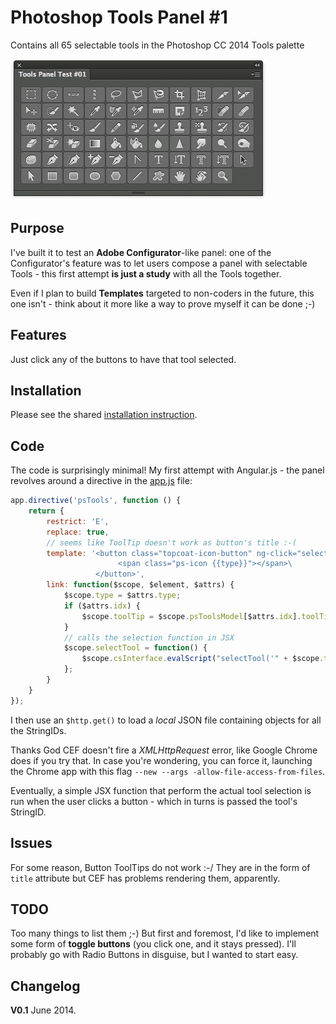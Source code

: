 Photoshop Tools Panel #1
========================

Contains all 65 selectable tools in the Photoshop CC 2014 Tools palette

![screenshot](img/screenshot.png)

## Purpose
I've built it to test an **Adobe Configurator**-like panel: one of the Configurator's feature was to let users compose a panel with selectable Tools - this first attempt **is just a study** with all the Tools together.

Even if I plan to build **Templates** targeted to non-coders in the future, this one isn't - think about it more like a way to prove myself it can be done ;-)

## Features
Just click any of the buttons to have that tool selected.

## Installation
Please see the shared [installation instruction](../../README.md#installation).

## Code
The code is surprisingly minimal! My first attempt with Angular.js - the panel revolves around a directive in the [app.js](js/app.js) file:

```JavaScript
app.directive('psTools', function () {
	return {
		restrict: 'E',
		replace: true,
		// seems like ToolTip doesn't work as button's title :-(
		template: '<button class="topcoat-icon-button" ng-click="selectTool()" title="{{toolTip}}">\
						<span class="ps-icon {{type}}"></span>\
				   </button>',
		link: function($scope, $element, $attrs) {
			$scope.type = $attrs.type;
			if ($attrs.idx) {
				$scope.toolTip = $scope.psToolsModel[$attrs.idx].toolTip;
			}
			// calls the selection function in JSX
			$scope.selectTool = function() { 
				$scope.csInterface.evalScript("selectTool('" + $scope.type + "')");
			};
		}
	}
});
```

I then use an `$http.get()` to load a *local* JSON file containing objects for all the StringIDs. 

Thanks God CEF doesn't fire a *XMLHttpRequest* error, like Google Chrome does if you try that. In case you're wondering, you can force it, launching the Chrome app with this flag `--new --args -allow-file-access-from-files`.

Eventually, a simple JSX function that perform the actual tool selection is run when the user clicks a button - which in turns is passed the tool's StringID.

## Issues
For some reason, Button ToolTips do not work :-/ They are in the form of `title` attribute but CEF has problems rendering them, apparently.

## TODO
Too many things to list them ;-)
But first and foremost, I'd like to implement some form of **toggle buttons** (you click one, and it stays pressed). I'll probably go with Radio Buttons in disguise, but I wanted to start easy.

## Changelog
**V0.1** June 2014.